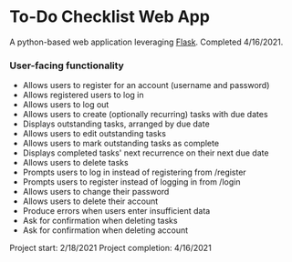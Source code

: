 # To-Do Checklist Web App

A python-based web application leveraging [Flask](https://flask.palletsprojects.com/en/1.1.x/). 
Completed 4/16/2021.

### User-facing functionality
* Allows users to register for an account (username and password)
* Allows registered users to log in
* Allows users to log out
* Allows users to create (optionally recurring) tasks with due dates
* Displays outstanding tasks, arranged by due date
* Allows users to edit outstanding tasks
* Allows users to mark outstanding tasks as complete
* Displays completed tasks' next recurrence on their next due date
* Allows users to delete tasks
* Prompts users to log in instead of registering from /register
* Prompts users to register instead of logging in from /login
* Allows users to change their password
* Allows users to delete their account
* Produce errors when users enter insufficient data
* Ask for confirmation when deleting tasks
* Ask for confirmation when deleting account


Project start: 2/18/2021
Project completion: 4/16/2021